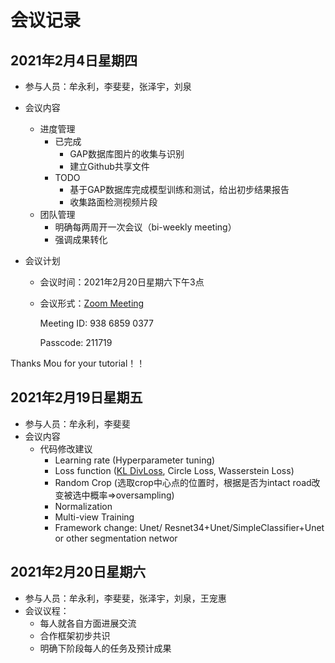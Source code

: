 # 会议记录

## 2021年2月4日星期四

- 参与人员：牟永利，李斐斐，张泽宇，刘泉

- 会议内容
  - 进度管理
    - 已完成
      - GAP数据库图片的收集与识别
      - 建立Github共享文件
    - TODO
      - 基于GAP数据库完成模型训练和测试，给出初步结果报告
      - 收集路面检测视频片段
  - 团队管理
    - 明确每两周开一次会议（bi-weekly meeting）
    - 强调成果转化

- 会议计划

  - 会议时间：2021年2月20日星期六下午3点

  - 会议形式：[Zoom Meeting](https://rwth.zoom.us/j/93868590377?pwd=SFdITWpIbWUrWWQwcjlkWFFXcTN2QT09)

    Meeting ID: 938 6859 0377

    Passcode: 211719

Thanks Mou for your tutorial！！

## 2021年2月19日星期五

- 参与人员：牟永利，李斐斐
- 会议内容
  - 代码修改建议
    - Learning rate (Hyperparameter tuning)
    - Loss function ([KL DivLoss](https://pytorch.org/docs/stable/generated/torch.nn.KLDivLoss.html), Circle Loss, Wasserstein Loss)
    - Random Crop (选取crop中心点的位置时，根据是否为intact road改变被选中概率=>oversampling)
    - Normalization
    - Multi-view Training
    - Framework change: Unet/ Resnet34+Unet/SimpleClassifier+Unet or other segmentation networ


## 2021年2月20日星期六

- 参与人员：牟永利，李斐斐，张泽宇，刘泉，王宠惠
- 会议议程：
   - 每人就各自方面进展交流
   - 合作框架初步共识
   - 明确下阶段每人的任务及预计成果


